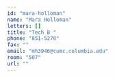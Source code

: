 ```yaml
---
id: "mara-holloman"
name: "Mara Holloman"
letters: []
title: "Tech B "
phone: "851-5270"
fax: ""
email: "mh3946@cumc.columbia.edu"
room: "507"
url: ""
---
```

